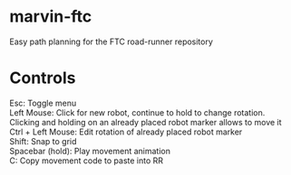 # marvin-ftc
 Easy path planning for the FTC road-runner repository

# Controls  
 Esc: Toggle menu  
 Left Mouse: Click for new robot, continue to hold to change rotation. Clicking and holding on an already placed robot marker allows to move it  
 Ctrl + Left Mouse: Edit rotation of already placed robot marker  
 Shift: Snap to grid  
 Spacebar (hold): Play movement animation  
 C: Copy movement code to paste into RR  

